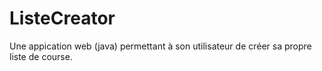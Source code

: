 # ListeCreator
Une appication web (java) permettant à son utilisateur de créer sa propre liste de course.
